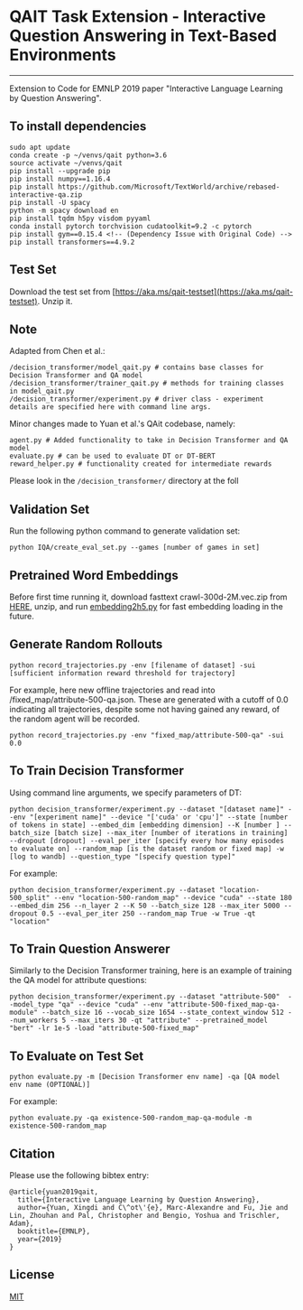 # QAIT Task Extension - Interactive Question Answering in Text-Based Environments
--------------------------------------------------------------------------------
Extension to Code for EMNLP 2019 paper "Interactive Language Learning by Question Answering".

## To install dependencies
```
sudo apt update
conda create -p ~/venvs/qait python=3.6
source activate ~/venvs/qait
pip install --upgrade pip
pip install numpy==1.16.4
pip install https://github.com/Microsoft/TextWorld/archive/rebased-interactive-qa.zip
pip install -U spacy
python -m spacy download en
pip install tqdm h5py visdom pyyaml
conda install pytorch torchvision cudatoolkit=9.2 -c pytorch
pip install gym==0.15.4 <!-- (Dependency Issue with Original Code) -->
pip install transformers==4.9.2
```

## Test Set
Download the test set from [https://aka.ms/qait-testset](https://aka.ms/qait-testset). Unzip it.

## Note
Adapted from Chen et al.:
```
/decision_transformer/model_qait.py # contains base classes for Decision Transformer and QA model
/decision_transformer/trainer_qait.py # methods for training classes in model_qait.py
/decision_transformer/experiment.py # driver class - experiment details are specified here with command line args.
```

Minor changes made to Yuan et al.'s QAit codebase, namely:
```
agent.py # Added functionality to take in Decision Transformer and QA model
evaluate.py # can be used to evaluate DT or DT-BERT
reward_helper.py # functionality created for intermediate rewards
```

Please look in the `/decision_transformer/` directory at the foll 

## Validation Set
Run the following python command to generate validation set:
```
python IQA/create_eval_set.py --games [number of games in set]
```

## Pretrained Word Embeddings
Before first time running it, download fasttext crawl-300d-2M.vec.zip from [HERE](https://fasttext.cc/docs/en/english-vectors.html), unzip, and run [embedding2h5.py](./embedding2h5.py) for fast embedding loading in the future.

## Generate Random Rollouts
```
python record_trajectories.py -env [filename of dataset] -sui [sufficient information reward threshold for trajectory]
```
For example, here new offline trajectories and read into /fixed_map/attribute-500-qa.json. These are generated with a cutoff of 0.0 indicating all trajectories, despite some not having gained any reward, of the random agent will be recorded.
```
python record_trajectories.py -env "fixed_map/attribute-500-qa" -sui 0.0
```

## To Train Decision Transformer
Using command line arguments, we specify parameters of DT:
```
python decision_transformer/experiment.py --dataset "[dataset name]" --env "[experiment name]" --device "['cuda' or 'cpu']" --state [number of tokens in state] --embed_dim [embedding dimension] --K [number ] --batch_size [batch size] --max_iter [number of iterations in training] --dropout [dropout] --eval_per_iter [specify every how many episodes to evaluate on] --random_map [is the dataset random or fixed map] -w [log to wandb] --question_type "[specify question type]"
```
For example:
```
python decision_transformer/experiment.py --dataset "location-500_split" --env "location-500-random_map" --device "cuda" --state 180 --embed_dim 256 --n_layer 2 --K 50 --batch_size 128 --max_iter 5000 --dropout 0.5 --eval_per_iter 250 --random_map True -w True -qt "location"
```

## To Train Question Answerer
Similarly to the Decision Transformer training, here is an example of training the QA model for attribute questions:
```
python decision_transformer/experiment.py --dataset "attribute-500"  --model_type "qa" --device "cuda" --env "attribute-500-fixed_map-qa-module" --batch_size 16 --vocab_size 1654 --state_context_window 512 --num_workers 5 --max_iters 30 -qt "attribute" --pretrained_model "bert" -lr 1e-5 -load "attribute-500-fixed_map"
```

## To Evaluate on Test Set
``` 
python evaluate.py -m [Decision Transformer env name] -qa [QA model env name (OPTIONAL)]
```
For example:
```
python evaluate.py -qa existence-500-random_map-qa-module -m existence-500-random_map
```

## Citation

Please use the following bibtex entry:
```
@article{yuan2019qait,
  title={Interactive Language Learning by Question Answering},
  author={Yuan, Xingdi and C\^ot\'{e}, Marc-Alexandre and Fu, Jie and Lin, Zhouhan and Pal, Christopher and Bengio, Yoshua and Trischler, Adam},
  booktitle={EMNLP},
  year={2019}
}
```

## License

[MIT](./LICENSE)
